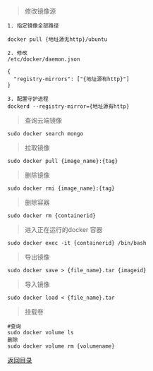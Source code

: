 
> 修改镜像源
    
    1. 指定镜像全部路径
    
    docker pull {地址源无http}/ubuntu
    
    2. 修改
    /etc/docker/daemon.json
    
    {
      "registry-mirrors": ["{地址源有http}"]
    }
    
    3. 配置守护进程
    dockerd --registry-mirror={地址源有http}

> 查询云端镜像

    sudo docker search mongo
    
> 拉取镜像

    sudo docker pull {image_name}:{tag}

> 删除镜像

    sudo docker rmi {image_name}:{tag}
    
> 删除容器

    sudo docker rm {containerid}

> 进入正在运行的docker 容器

    sudo docker exec -it {containerid} /bin/bash

> 导出镜像

    sudo docker save > {file_name}.tar {imageid}

> 导入镜像

    sudo docker load < {file_name}.tar

> 挂载卷
    
    #查询
    sudo docker volume ls
    删除
    sudo docker volume rm {volumename}
    



[返回目录](../README.md)